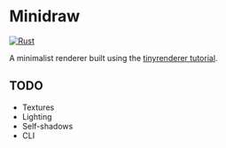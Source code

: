 # Minidraw

[![Rust](https://github.com/samuel-roberts/minidraw/actions/workflows/build.yml/badge.svg)](https://github.com/samuel-roberts/minidraw/actions/workflows/build.yml)

A minimalist renderer built using the [tinyrenderer tutorial](https://github.com/ssloy/tinyrenderer/wiki/Lesson-0:-getting-started).

## TODO

- Textures
- Lighting
- Self-shadows
- CLI
